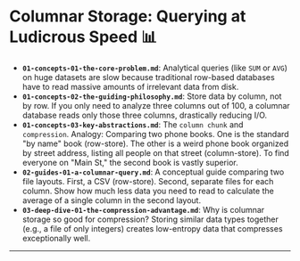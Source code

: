 # Columnar Storage: Querying at Ludicrous Speed 📊


* **`01-concepts-01-the-core-problem.md`**: Analytical queries (like `SUM` or `AVG`) on huge datasets are slow because traditional row-based databases have to read massive amounts of irrelevant data from disk.
* **`01-concepts-02-the-guiding-philosophy.md`**: Store data by column, not by row. If you only need to analyze three columns out of 100, a columnar database reads only those three columns, drastically reducing I/O.
* **`01-concepts-03-key-abstractions.md`**: The `column chunk` and `compression`. Analogy: Comparing two phone books. One is the standard "by name" book (row-store). The other is a weird phone book organized by street address, listing all people on that street (column-store). To find everyone on "Main St," the second book is vastly superior.
* **`02-guides-01-a-columnar-query.md`**: A conceptual guide comparing two file layouts. First, a CSV (row-store). Second, separate files for each column. Show how much less data you need to read to calculate the average of a single column in the second layout.
* **`03-deep-dive-01-the-compression-advantage.md`**: Why is columnar storage so good for compression? Storing similar data types together (e.g., a file of only integers) creates low-entropy data that compresses exceptionally well.

---
